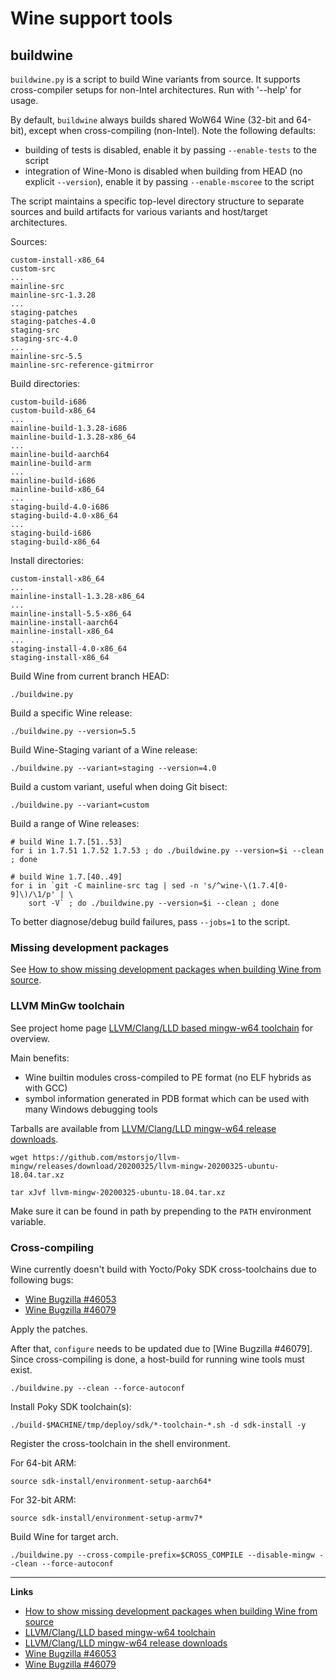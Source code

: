 # Wine support tools

## buildwine

`buildwine.py` is a script to build Wine variants from source. It supports cross-compiler setups for
non-Intel architectures. Run with '--help' for usage.

By default, `buildwine` always builds shared WoW64 Wine (32-bit and 64-bit), except when cross-compiling (non-Intel).
Note the following defaults:

* building of tests is disabled, enable it by passing `--enable-tests` to the script
* integration of Wine-Mono is disabled when building from HEAD (no explicit `--version`), enable it by passing `--enable-mscoree` to the script

The script maintains a specific top-level directory structure to separate sources and build artifacts for various variants and host/target architectures.

Sources:

```console
custom-install-x86_64
custom-src
...
mainline-src
mainline-src-1.3.28
...
staging-patches
staging-patches-4.0
staging-src
staging-src-4.0
...
mainline-src-5.5
mainline-src-reference-gitmirror
```

Build directories:

```console
custom-build-i686
custom-build-x86_64
...
mainline-build-1.3.28-i686
mainline-build-1.3.28-x86_64
...
mainline-build-aarch64
mainline-build-arm
...
mainline-build-i686
mainline-build-x86_64
...
staging-build-4.0-i686
staging-build-4.0-x86_64
...
staging-build-i686
staging-build-x86_64
```

Install directories:

```console
custom-install-x86_64
...
mainline-install-1.3.28-x86_64
...
mainline-install-5.5-x86_64
mainline-install-aarch64
mainline-install-x86_64
...
staging-install-4.0-x86_64
staging-install-x86_64
```

Build Wine from current branch HEAD:

```shell
./buildwine.py
```

Build a specific Wine release:

```shell
./buildwine.py --version=5.5
```

Build Wine-Staging variant of a Wine release:

```shell
./buildwine.py --variant=staging --version=4.0
```

Build a custom variant, useful when doing Git bisect:

```shell
./buildwine.py --variant=custom
```

Build a range of Wine releases:

```shell
# build Wine 1.7.[51..53]
for i in 1.7.51 1.7.52 1.7.53 ; do ./buildwine.py --version=$i --clean ; done

# build Wine 1.7.[40..49]
for i in `git -C mainline-src tag | sed -n 's/^wine-\(1.7.4[0-9]\)/\1/p' | \
    sort -V` ; do ./buildwine.py --version=$i --clean ; done
```

To better diagnose/debug build failures, pass `--jobs=1` to the script.

### Missing development packages

See [How to show missing development packages when building Wine from source][1].

### LLVM MinGw toolchain

See project home page [LLVM/Clang/LLD based mingw-w64 toolchain][2] for overview.

Main benefits:

* Wine builtin modules cross-compiled to PE format (no ELF hybrids as with GCC)
* symbol information generated in PDB format which can be used with many Windows debugging tools

Tarballs are available from [LLVM/Clang/LLD mingw-w64 release downloads][3].

```shell
wget https://github.com/mstorsjo/llvm-mingw/releases/download/20200325/llvm-mingw-20200325-ubuntu-18.04.tar.xz

tar xJvf llvm-mingw-20200325-ubuntu-18.04.tar.xz
```

Make sure it can be found in path by prepending to the `PATH` environment variable.

### Cross-compiling

Wine currently doesn't build with Yocto/Poky SDK cross-toolchains due to following bugs:

* [Wine Bugzilla #46053][4]
* [Wine Bugzilla #46079][5]

Apply the patches.

After that, `configure` needs to be updated due to [Wine Bugzilla #46079].
Since cross-compiling is done, a host-build for running wine tools must exist.

```shell
./buildwine.py --clean --force-autoconf
```

Install Poky SDK toolchain(s):

```shell
./build-$MACHINE/tmp/deploy/sdk/*-toolchain-*.sh -d sdk-install -y
```

Register the cross-toolchain in the shell environment.

For 64-bit ARM:

```shell
source sdk-install/environment-setup-aarch64*
```

For 32-bit ARM:

```shell
source sdk-install/environment-setup-armv7*
```

Build Wine for target arch.

```shell
./buildwine.py --cross-compile-prefix=$CROSS_COMPILE --disable-mingw --clean --force-autoconf
```

---

**Links**

* [How to show missing development packages when building Wine from source][1]
* [LLVM/Clang/LLD based mingw-w64 toolchain][2]
* [LLVM/Clang/LLD mingw-w64 release downloads][3]
* [Wine Bugzilla #46053][4]
* [Wine Bugzilla #46079][5]

[//]: # (invisible, for link references)
[1]: https://gist.github.com/rmi1974/f4393f5df3e34dc8cae35e2974fd9cda
[2]: https://github.com/mstorsjo/llvm-mingw
[3]: https://github.com/mstorsjo/llvm-mingw/releases/download
[4]: https://bugs.winehq.org/show_bug.cgi?id=46053
[5]: https://bugs.winehq.org/show_bug.cgi?id=46079
